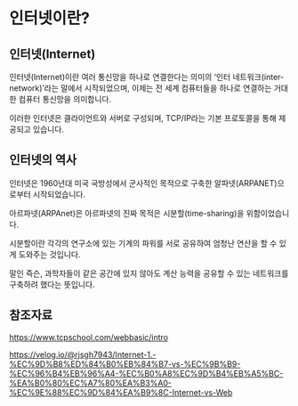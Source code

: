 인터넷이란?
===

인터넷(Internet)
---
인터넷(Internet)이란 여러 통신망을 하나로 연결한다는 의미의 ‘인터 네트워크(inter-network)’라는 말에서 시작되었으며, 이제는 전 세계 컴퓨터들을 하나로 연결하는 거대한 컴퓨터 통신망을 의미합니다.

이러한 인터넷은 클라이언트와 서버로 구성되며, TCP/IP라는 기본 프로토콜을 통해 제공되고 있습니다.

인터넷의 역사
---

인터넷은 1960년대 미국 국방성에서 군사적인 목적으로 구축한 알파넷(ARPANET)으로부터 시작되었습니다.

아르파넷(ARPAnet)은 아르파넷의 진짜 목적은 시분할(time-sharing)을 위함이었습니다.

시분할이란 각각의 연구소에 있는 기계의 파워를 서로 공유하여 엄청난 연산을 할 수 있게 도와주는 것입니다.

말인 즉슨, 과학자들이 같은 공간에 있지 않아도 계산 능력을 공유할 수 있는 네트워크를 구축하려 했다는 뜻입니다.


참조자료
---

https://www.tcpschool.com/webbasic/intro

https://velog.io/@rjsgh7943/Internet-1.-%EC%9D%B8%ED%84%B0%EB%84%B7-vs-%EC%9B%B9-%EC%96%B4%EB%96%A4-%EC%B0%A8%EC%9D%B4%EB%A5%BC-%EA%B0%80%EC%A7%80%EA%B3%A0-%EC%9E%88%EC%9D%84%EA%B9%8C-Internet-vs-Web
